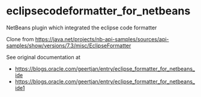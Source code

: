 eclipsecodeformatter_for_netbeans
=================================

NetBeans plugin which integrated the eclipse code formatter

Clone from https://java.net/projects/nb-api-samples/sources/api-samples/show/versions/7.3/misc/EclipseFormatter

See original documentation at 
* https://blogs.oracle.com/geertjan/entry/eclipse_formatter_for_netbeans_ide
* https://blogs.oracle.com/geertjan/entry/eclipse_formatter_for_netbeans_ide1
